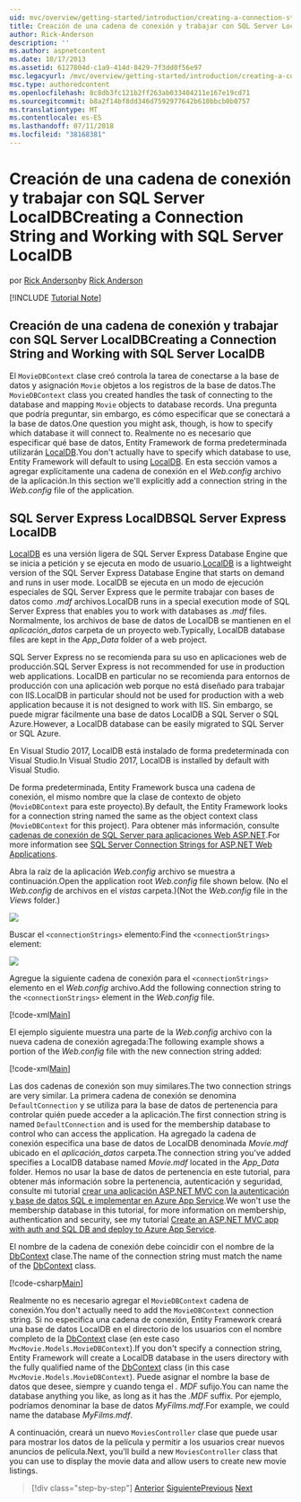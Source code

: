 ```yaml
---
uid: mvc/overview/getting-started/introduction/creating-a-connection-string
title: Creación de una cadena de conexión y trabajar con SQL Server LocalDB | Microsoft Docs
author: Rick-Anderson
description: ''
ms.author: aspnetcontent
ms.date: 10/17/2013
ms.assetid: 6127804d-c1a9-414d-8429-7f3dd0f56e97
msc.legacyurl: /mvc/overview/getting-started/introduction/creating-a-connection-string
msc.type: authoredcontent
ms.openlocfilehash: 8c8db3fc121b2ff263ab033404211e167e19cd71
ms.sourcegitcommit: b8a2f14bf8dd346d7592977642b610bbcb0b0757
ms.translationtype: MT
ms.contentlocale: es-ES
ms.lasthandoff: 07/11/2018
ms.locfileid: "38168381"
---
```

<a name="creating-a-connection-string-and-working-with-sql-server-localdb"></a><span data-ttu-id="54145-102">Creación de una cadena de conexión y trabajar con SQL Server LocalDB</span><span class="sxs-lookup"><span data-stu-id="54145-102">Creating a Connection String and Working with SQL Server LocalDB</span></span>
====================
<span data-ttu-id="54145-103">por [Rick Anderson](https://github.com/Rick-Anderson)</span><span class="sxs-lookup"><span data-stu-id="54145-103">by [Rick Anderson](https://github.com/Rick-Anderson)</span></span>

[!INCLUDE [Tutorial Note](sample/code-location.md)]

## <a name="creating-a-connection-string-and-working-with-sql-server-localdb"></a><span data-ttu-id="54145-104">Creación de una cadena de conexión y trabajar con SQL Server LocalDB</span><span class="sxs-lookup"><span data-stu-id="54145-104">Creating a Connection String and Working with SQL Server LocalDB</span></span>

<span data-ttu-id="54145-105">El `MovieDBContext` clase creó controla la tarea de conectarse a la base de datos y asignación `Movie` objetos a los registros de la base de datos.</span><span class="sxs-lookup"><span data-stu-id="54145-105">The `MovieDBContext` class you created handles the task of connecting to the database and mapping `Movie` objects to database records.</span></span> <span data-ttu-id="54145-106">Una pregunta que podría preguntar, sin embargo, es cómo especificar que se conectará a la base de datos.</span><span class="sxs-lookup"><span data-stu-id="54145-106">One question you might ask, though, is how to specify which database it will connect to.</span></span> <span data-ttu-id="54145-107">Realmente no es necesario que especificar qué base de datos, Entity Framework de forma predeterminada utilizarán [LocalDB](https://docs.microsoft.com/sql/database-engine/configure-windows/sql-server-2016-express-localdb).</span><span class="sxs-lookup"><span data-stu-id="54145-107">You don't actually have to specify which database to use, Entity Framework will default to using [LocalDB](https://docs.microsoft.com/sql/database-engine/configure-windows/sql-server-2016-express-localdb).</span></span> <span data-ttu-id="54145-108">En esta sección vamos a agregar explícitamente una cadena de conexión en el *Web.config* archivo de la aplicación.</span><span class="sxs-lookup"><span data-stu-id="54145-108">In this section we'll explicitly add a connection string in the *Web.config* file of the application.</span></span>

## <a name="sql-server-express-localdb"></a><span data-ttu-id="54145-109">SQL Server Express LocalDB</span><span class="sxs-lookup"><span data-stu-id="54145-109">SQL Server Express LocalDB</span></span>

<span data-ttu-id="54145-110">[LocalDB](https://docs.microsoft.com/sql/database-engine/configure-windows/sql-server-2016-express-localdb) es una versión ligera de SQL Server Express Database Engine que se inicia a petición y se ejecuta en modo de usuario.</span><span class="sxs-lookup"><span data-stu-id="54145-110">[LocalDB](https://docs.microsoft.com/sql/database-engine/configure-windows/sql-server-2016-express-localdb) is a lightweight version of the SQL Server Express Database Engine that starts on demand and runs in user mode.</span></span> <span data-ttu-id="54145-111">LocalDB se ejecuta en un modo de ejecución especiales de SQL Server Express que le permite trabajar con bases de datos como *.mdf* archivos.</span><span class="sxs-lookup"><span data-stu-id="54145-111">LocalDB runs in a special execution mode of SQL Server Express that enables you to work with databases as *.mdf* files.</span></span> <span data-ttu-id="54145-112">Normalmente, los archivos de base de datos de LocalDB se mantienen en el *aplicación\_datos* carpeta de un proyecto web.</span><span class="sxs-lookup"><span data-stu-id="54145-112">Typically, LocalDB database files are kept in the *App\_Data* folder of a web project.</span></span>

<span data-ttu-id="54145-113">SQL Server Express no se recomienda para su uso en aplicaciones web de producción.</span><span class="sxs-lookup"><span data-stu-id="54145-113">SQL Server Express is not recommended for use in production web applications.</span></span> <span data-ttu-id="54145-114">LocalDB en particular no se recomienda para entornos de producción con una aplicación web porque no está diseñado para trabajar con IIS.</span><span class="sxs-lookup"><span data-stu-id="54145-114">LocalDB in particular should not be used for production with a web application because it is not designed to work with IIS.</span></span> <span data-ttu-id="54145-115">Sin embargo, se puede migrar fácilmente una base de datos LocalDB a SQL Server o SQL Azure.</span><span class="sxs-lookup"><span data-stu-id="54145-115">However, a LocalDB database can be easily migrated to SQL Server or SQL Azure.</span></span>

<span data-ttu-id="54145-116">En Visual Studio 2017, LocalDB está instalado de forma predeterminada con Visual Studio.</span><span class="sxs-lookup"><span data-stu-id="54145-116">In Visual Studio 2017, LocalDB is installed by default with Visual Studio.</span></span>

<span data-ttu-id="54145-117">De forma predeterminada, Entity Framework busca una cadena de conexión, el mismo nombre que la clase de contexto de objeto (`MovieDBContext` para este proyecto).</span><span class="sxs-lookup"><span data-stu-id="54145-117">By default, the Entity Framework looks for a connection string named the same as the object context class (`MovieDBContext` for this project).</span></span> <span data-ttu-id="54145-118">Para obtener más información, consulte [cadenas de conexión de SQL Server para aplicaciones Web ASP.NET](https://msdn.microsoft.com/library/jj653752.aspx).</span><span class="sxs-lookup"><span data-stu-id="54145-118">For more information see [SQL Server Connection Strings for ASP.NET Web Applications](https://msdn.microsoft.com/library/jj653752.aspx).</span></span>

<span data-ttu-id="54145-119">Abra la raíz de la aplicación *Web.config* archivo se muestra a continuación.</span><span class="sxs-lookup"><span data-stu-id="54145-119">Open the application root *Web.config* file shown below.</span></span> <span data-ttu-id="54145-120">(No el *Web.config* de archivos en el *vistas* carpeta.)</span><span class="sxs-lookup"><span data-stu-id="54145-120">(Not the *Web.config* file in the *Views* folder.)</span></span>

![](creating-a-connection-string/_static/image1.png)

<span data-ttu-id="54145-121">Buscar el `<connectionStrings>` elemento:</span><span class="sxs-lookup"><span data-stu-id="54145-121">Find the `<connectionStrings>` element:</span></span>

![](creating-a-connection-string/_static/image2.png)

<span data-ttu-id="54145-122">Agregue la siguiente cadena de conexión para el `<connectionStrings>` elemento en el *Web.config* archivo.</span><span class="sxs-lookup"><span data-stu-id="54145-122">Add the following connection string to the `<connectionStrings>` element in the *Web.config* file.</span></span>

[!code-xml[Main](creating-a-connection-string/samples/sample1.xml)]

<span data-ttu-id="54145-123">El ejemplo siguiente muestra una parte de la *Web.config* archivo con la nueva cadena de conexión agregada:</span><span class="sxs-lookup"><span data-stu-id="54145-123">The following example shows a portion of the *Web.config* file with the new connection string added:</span></span>

[!code-xml[Main](creating-a-connection-string/samples/sample2.xml)]

<span data-ttu-id="54145-124">Las dos cadenas de conexión son muy similares.</span><span class="sxs-lookup"><span data-stu-id="54145-124">The two connection strings are very similar.</span></span> <span data-ttu-id="54145-125">La primera cadena de conexión se denomina `DefaultConnection` y se utiliza para la base de datos de pertenencia para controlar quién puede acceder a la aplicación.</span><span class="sxs-lookup"><span data-stu-id="54145-125">The first connection string is named `DefaultConnection` and is used for the membership database to control who can access the application.</span></span> <span data-ttu-id="54145-126">Ha agregado la cadena de conexión especifica una base de datos de LocalDB denominada *Movie.mdf* ubicado en el *aplicación\_datos* carpeta.</span><span class="sxs-lookup"><span data-stu-id="54145-126">The connection string you've added specifies a LocalDB database named *Movie.mdf* located in the *App\_Data* folder.</span></span> <span data-ttu-id="54145-127">Hemos no usar la base de datos de pertenencia en este tutorial, para obtener más información sobre la pertenencia, autenticación y seguridad, consulte mi tutorial [crear una aplicación ASP.NET MVC con la autenticación y base de datos SQL e implementar en Azure App Service](https://docs.microsoft.com/aspnet/core/security/authorization/secure-data).</span><span class="sxs-lookup"><span data-stu-id="54145-127">We won't use the membership database in this tutorial, for more information on membership, authentication and security, see my tutorial [Create an ASP.NET MVC app with auth and SQL DB and deploy to Azure App Service](https://docs.microsoft.com/aspnet/core/security/authorization/secure-data).</span></span>

<span data-ttu-id="54145-128">El nombre de la cadena de conexión debe coincidir con el nombre de la [DbContext](https://msdn.microsoft.com/library/system.data.entity.dbcontext(v=vs.103).aspx) clase.</span><span class="sxs-lookup"><span data-stu-id="54145-128">The name of the connection string must match the name of the [DbContext](https://msdn.microsoft.com/library/system.data.entity.dbcontext(v=vs.103).aspx) class.</span></span>

[!code-csharp[Main](creating-a-connection-string/samples/sample3.cs?highlight=15)]

<span data-ttu-id="54145-129">Realmente no es necesario agregar el `MovieDBContext` cadena de conexión.</span><span class="sxs-lookup"><span data-stu-id="54145-129">You don't actually need to add the `MovieDBContext` connection string.</span></span> <span data-ttu-id="54145-130">Si no especifica una cadena de conexión, Entity Framework creará una base de datos LocalDB en el directorio de los usuarios con el nombre completo de la [DbContext](https://msdn.microsoft.com/library/system.data.entity.dbcontext(v=vs.103).aspx) clase (en este caso `MvcMovie.Models.MovieDBContext`).</span><span class="sxs-lookup"><span data-stu-id="54145-130">If you don't specify a connection string, Entity Framework will create a LocalDB database in the users directory with the fully qualified name of the [DbContext](https://msdn.microsoft.com/library/system.data.entity.dbcontext(v=vs.103).aspx) class (in this case `MvcMovie.Models.MovieDBContext`).</span></span> <span data-ttu-id="54145-131">Puede asignar el nombre la base de datos que desee, siempre y cuando tenga el *. MDF* sufijo.</span><span class="sxs-lookup"><span data-stu-id="54145-131">You can name the database anything you like, as long as it has the *.MDF* suffix.</span></span> <span data-ttu-id="54145-132">Por ejemplo, podríamos denominar la base de datos *MyFilms.mdf*.</span><span class="sxs-lookup"><span data-stu-id="54145-132">For example, we could name the database *MyFilms.mdf*.</span></span>

<span data-ttu-id="54145-133">A continuación, creará un nuevo `MoviesController` clase que puede usar para mostrar los datos de la película y permitir a los usuarios crear nuevos anuncios de película.</span><span class="sxs-lookup"><span data-stu-id="54145-133">Next, you'll build a new `MoviesController` class that you can use to display the movie data and allow users to create new movie listings.</span></span>

> [!div class="step-by-step"]
> <span data-ttu-id="54145-134">[Anterior](adding-a-model.md)
> [Siguiente](accessing-your-models-data-from-a-controller.md)</span><span class="sxs-lookup"><span data-stu-id="54145-134">[Previous](adding-a-model.md)
[Next](accessing-your-models-data-from-a-controller.md)</span></span>

